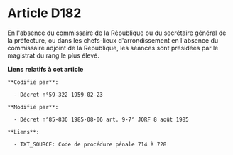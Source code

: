 # Article D182

En l'absence du commissaire de la République ou du secrétaire général de la préfecture, ou dans les chefs-lieux
d'arrondissement en l'absence du commissaire adjoint de la République, les séances sont présidées par le magistrat du rang le
plus élevé.

**Liens relatifs à cet article**

	**Codifié par**:

	  - Décret n°59-322 1959-02-23

	**Modifié par**:

	  - Décret n°85-836 1985-08-06 art. 9-7° JORF 8 août 1985

	**Liens**:

	  - TXT_SOURCE: Code de procédure pénale 714 à 728
